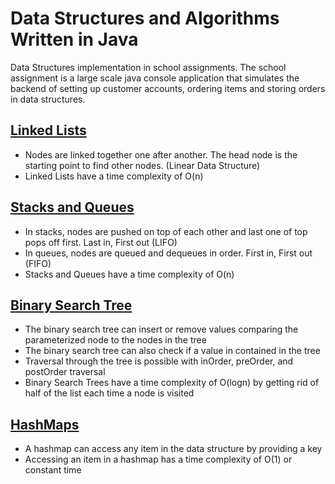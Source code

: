 # Data Structures and Algorithms Written in Java
Data Structures implementation in school assignments. The school assignment is a large scale java console application that simulates the backend of setting up customer accounts, ordering items and storing orders in data structures.

## [Linked Lists](https://github.com/gmaldona/DataStructures-Java/tree/master/linked-list-gmaldona/src/main/java/linkedlist)

+ Nodes are linked together one after another. The head node is the starting point to find other nodes. (Linear Data Structure)
+ Linked Lists have a time complexity of O(n)

## [Stacks and Queues](https://github.com/gmaldona/DataStructures-Java/tree/master/stacke-queues-gmaldona/src/main/java/stackqueue)

+ In stacks, nodes are pushed on top of each other and last one of top pops off first. Last in, First out (LIFO)
+ In queues, nodes are queued and dequeues in order. First in, First out (FIFO)
+ Stacks and Queues have a time complexity of O(n)

## [Binary Search Tree](https://github.com/gmaldona/DataStructures-Java/tree/master/bst-2-gmaldona/src/main/java/bst)

+ The binary search tree can insert or remove values comparing the parameterized node to the nodes in the tree
+ The binary search tree can also check if a value in contained in the tree
+ Traversal through the tree is possible with inOrder, preOrder, and postOrder traversal
+ Binary Search Trees have a time complexity of O(logn) by getting rid of half of the list each time a node is visited

## [HashMaps](https://github.com/gmaldona/DataStructures-Java/tree/master/hashmap-gmaldona/src/main/java/hashmap)

+ A hashmap can access any item in the data structure by providing a key
+ Accessing an item in a hashmap has a time complexity of O(1) or constant time
